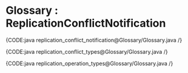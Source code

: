 ﻿# Glossary : ReplicationConflictNotification

{CODE:java replication_conflict_notification@Glossary/Glossary.java /}

{CODE:java replication_conflict_types@Glossary/Glossary.java /}

{CODE:java replication_operation_types@Glossary/Glossary.java /}